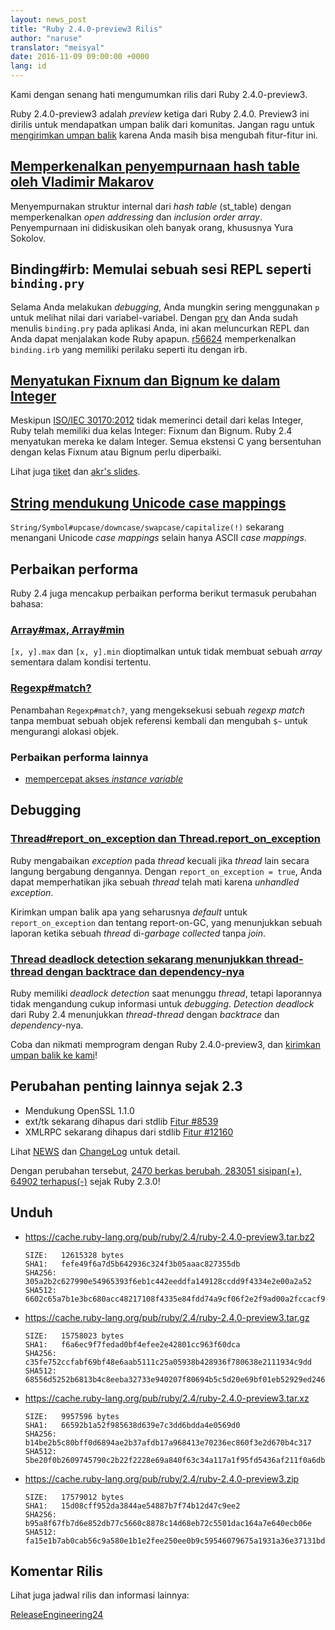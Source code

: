 ```yaml
---
layout: news_post
title: "Ruby 2.4.0-preview3 Rilis"
author: "naruse"
translator: "meisyal"
date: 2016-11-09 09:00:00 +0000
lang: id
---
```


Kami dengan senang hati mengumumkan rilis dari Ruby 2.4.0-preview3.

Ruby 2.4.0-preview3 adalah *preview* ketiga dari Ruby 2.4.0.
Preview3 ini dirilis untuk mendapatkan umpan balik dari komunitas.
Jangan ragu untuk
[mengirimkan umpan balik](https://bugs.ruby-lang.org/projects/ruby/wiki/HowToReport)
karena Anda masih bisa mengubah fitur-fitur ini.

## [Memperkenalkan penyempurnaan hash table oleh Vladimir Makarov](https://bugs.ruby-lang.org/issues/12142)

Menyempurnakan struktur internal dari *hash table* (st_table) dengan
memperkenalkan *open addressing* dan *inclusion order array*.
Penyempurnaan ini didiskusikan oleh banyak orang, khususnya Yura Sokolov.

## Binding#irb: Memulai sebuah sesi REPL seperti `binding.pry`

Selama Anda melakukan *debugging*, Anda mungkin sering menggunakan `p` untuk
melihat nilai dari variabel-variabel. Dengan [pry](https://github.com/pry/pry)
dan Anda sudah menulis `binding.pry` pada aplikasi Anda, ini akan meluncurkan
REPL dan Anda dapat menjalakan kode Ruby apapun.
[r56624](https://github.com/ruby/ruby/commit/493e48897421d176a8faf0f0820323d79ecdf94a)
memperkenalkan `binding.irb` yang memiliki perilaku seperti itu dengan irb.

## [Menyatukan Fixnum dan Bignum ke dalam Integer](https://bugs.ruby-lang.org/issues/12005)

Meskipun [ISO/IEC 30170:2012](http://www.iso.org/iso/iso_catalogue/catalogue_tc/catalogue_detail.htm?csnumber=59579)
tidak memerinci detail dari kelas Integer,
Ruby telah memiliki dua kelas Integer: Fixnum dan Bignum.
Ruby 2.4 menyatukan mereka ke dalam Integer.
Semua ekstensi C yang bersentuhan dengan kelas Fixnum atau Bignum perlu
diperbaiki.

Lihat juga [tiket](https://bugs.ruby-lang.org/issues/12005) dan [akr's slides](http://www.a-k-r.org/pub/2016-09-08-rubykaigi-unified-integer.pdf).

## [String mendukung Unicode case mappings](https://bugs.ruby-lang.org/issues/10085)

`String/Symbol#upcase/downcase/swapcase/capitalize(!)` sekarang menangani
Unicode *case mappings* selain hanya ASCII *case mappings*.

## Perbaikan performa

Ruby 2.4 juga mencakup perbaikan performa berikut termasuk
perubahan bahasa:

### [Array#max, Array#min](https://bugs.ruby-lang.org/issues/12172)

`[x, y].max` dan `[x, y].min` dioptimalkan untuk tidak membuat sebuah *array*
sementara dalam kondisi tertentu.

### [Regexp#match?](https://bugs.ruby-lang.org/issues/8110)

Penambahan `Regexp#match?`, yang mengeksekusi sebuah *regexp match* tanpa
membuat sebuah objek referensi kembali dan mengubah `$~` untuk mengurangi
alokasi objek.

### Perbaikan performa lainnya

* [mempercepat akses *instance variable*](https://bugs.ruby-lang.org/issues/12274)

## Debugging

### [Thread#report_on_exception dan Thread.report_on_exception](https://bugs.ruby-lang.org/issues/6647)

Ruby mengabaikan *exception* pada *thread* kecuali jika *thread* lain secara
langung bergabung dengannya. Dengan `report_on_exception = true`,
Anda dapat memperhatikan jika sebuah *thread* telah mati karena *unhandled
exception*.

Kirimkan umpan balik apa yang seharusnya *default* untuk `report_on_exception`
dan tentang report-on-GC, yang menunjukkan sebuah laporan ketika sebuah
*thread* di-*garbage collected* tanpa *join*.

### [Thread deadlock detection sekarang menunjukkan thread-thread dengan backtrace dan dependency-nya](https://bugs.ruby-lang.org/issues/8214)

Ruby memiliki *deadlock detection* saat menunggu *thread*, tetapi laporannya
tidak mengandung cukup informasi untuk *debugging*.
*Detection deadlock* dari Ruby 2.4 menunjukkan *thread-thread* dengan
*backtrace* dan *dependency*-nya.

Coba dan nikmati memprogram dengan Ruby 2.4.0-preview3, dan
[kirimkan umpan balik ke kami](https://bugs.ruby-lang.org/projects/ruby/wiki/HowToReport)!

## Perubahan penting lainnya sejak 2.3

* Mendukung OpenSSL 1.1.0
* ext/tk sekarang dihapus dari stdlib [Fitur #8539](https://bugs.ruby-lang.org/issues/8539)
* XMLRPC sekarang dihapus dari stdlib [Fitur #12160](https://bugs.ruby-lang.org/issues/12160)

Lihat [NEWS](https://github.com/ruby/ruby/blob/v2_4_0_preview3/NEWS)
dan [ChangeLog](https://github.com/ruby/ruby/blob/v2_4_0_preview3/ChangeLog)
untuk detail.

Dengan perubahan tersebut,
[2470 berkas berubah, 283051 sisipan(+), 64902 terhapus(-)](https://github.com/ruby/ruby/compare/v2_3_0...v2_4_0_preview3)
sejak Ruby 2.3.0!

## Unduh

* <https://cache.ruby-lang.org/pub/ruby/2.4/ruby-2.4.0-preview3.tar.bz2>

      SIZE:   12615328 bytes
      SHA1:   fefe49f6a7d5b642936c324f3b05aaac827355db
      SHA256: 305a2b2c627990e54965393f6eb1c442eeddfa149128ccdd9f4334e2e00a2a52
      SHA512: 6602c65a7b1e3bc680acc48217108f4335e84fdd74a9cf06f2e2f9ad00a2fccacf9fa035a912bc9d5cc3f0c7a5e21475971dfac37b0364311ef3645f25c7ddf9

* <https://cache.ruby-lang.org/pub/ruby/2.4/ruby-2.4.0-preview3.tar.gz>

      SIZE:   15758023 bytes
      SHA1:   f6a6ec9f7fedad0bf4efee2e42801cc963f60dca
      SHA256: c35fe752ccfabf69bf48e6aab5111c25a05938b428936f780638e2111934c9dd
      SHA512: 68556d5252b6813b4c8eeba32733e940207f80694b5c5d20e69bf01eb52929ed2466496b05a895a5ad4831d430695e17624eb35b728b2d4d7cf02df756ac48b4

* <https://cache.ruby-lang.org/pub/ruby/2.4/ruby-2.4.0-preview3.tar.xz>

      SIZE:   9957596 bytes
      SHA1:   66592b1a52f985638d639e7c3dd6bdda4e0569d0
      SHA256: b14be2b5c80bff0d6894ae2b37afdb17a968413e70236ec860f3e2d670b4c317
      SHA512: 5be20f0b2609745790c2b22f2228e69a840f63c34a117a1f95fd5436af211f0a6db2758d513d3e095a2d97c53c80793579cb2a1e00e70cf72c487a88c4a40d33

* <https://cache.ruby-lang.org/pub/ruby/2.4/ruby-2.4.0-preview3.zip>

      SIZE:   17579012 bytes
      SHA1:   15d08cff952da3844ae54887b7f74b12d47c9ee2
      SHA256: b95a8f67fb7d6e852db77c5660c8878c14d68eb72c5501dac164a7e640ecb06e
      SHA512: fa15e1b7ab0cab56c9a580e1b1e2fee250ee0b9c59546079675a1931a36e37131bd37d64033c75e05d8e9d9fcc33ce7850254d3acaca2136cf3bd08b070244f0

## Komentar Rilis

Lihat juga jadwal rilis dan informasi lainnya:

[ReleaseEngineering24](https://bugs.ruby-lang.org/projects/ruby-master/wiki/ReleaseEngineering24)
